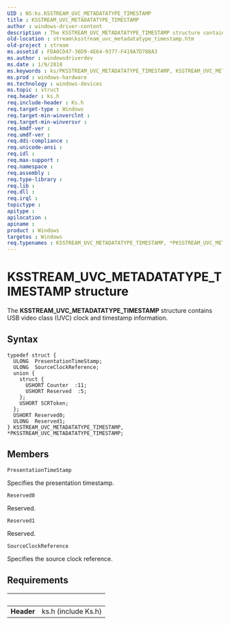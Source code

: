 ```yaml
---
UID : NS:ks.KSSTREAM_UVC_METADATATYPE_TIMESTAMP
title : KSSTREAM_UVC_METADATATYPE_TIMESTAMP
author : windows-driver-content
description : The KSSTREAM_UVC_METADATATYPE_TIMESTAMP structure contains USB video class (UVC) clock and timestamp information.
old-location : stream\ksstream_uvc_metadatatype_timestamp.htm
old-project : stream
ms.assetid : FDA0CD47-36D9-4E64-9377-F419A7D788A3
ms.author : windowsdriverdev
ms.date : 1/9/2018
ms.keywords : ks/PKSSTREAM_UVC_METADATATYPE_TIMESTAMP, KSSTREAM_UVC_METADATATYPE_TIMESTAMP structure [Streaming Media Devices], ks/KSSTREAM_UVC_METADATATYPE_TIMESTAMP, *PKSSTREAM_UVC_METADATATYPE_TIMESTAMP, PKSSTREAM_UVC_METADATATYPE_TIMESTAMP, KSSTREAM_UVC_METADATATYPE_TIMESTAMP, stream.ksstream_uvc_metadatatype_timestamp, PKSSTREAM_UVC_METADATATYPE_TIMESTAMP structure pointer [Streaming Media Devices]
ms.prod : windows-hardware
ms.technology : windows-devices
ms.topic : struct
req.header : ks.h
req.include-header : Ks.h
req.target-type : Windows
req.target-min-winverclnt : 
req.target-min-winversvr : 
req.kmdf-ver : 
req.umdf-ver : 
req.ddi-compliance : 
req.unicode-ansi : 
req.idl : 
req.max-support : 
req.namespace : 
req.assembly : 
req.type-library : 
req.lib : 
req.dll : 
req.irql : 
topictype : 
apitype : 
apilocation : 
apiname : 
product : Windows
targetos : Windows
req.typenames : KSSTREAM_UVC_METADATATYPE_TIMESTAMP, *PKSSTREAM_UVC_METADATATYPE_TIMESTAMP
---
```


# KSSTREAM_UVC_METADATATYPE_TIMESTAMP structure
The <b>KSSTREAM_UVC_METADATATYPE_TIMESTAMP</b> structure contains USB video class (UVC) clock and timestamp information.

## Syntax
````
typedef struct {
  ULONG  PresentationTimeStamp;
  ULONG  SourceClockReference;
  union {
    struct {
      USHORT Counter  :11;
      USHORT Reserved  :5;
    };
    USHORT SCRToken;
  };
  USHORT Reserved0;
  ULONG  Reserved1;
} KSSTREAM_UVC_METADATATYPE_TIMESTAMP, *PKSSTREAM_UVC_METADATATYPE_TIMESTAMP;
````

## Members


`PresentationTimeStamp`

Specifies the presentation timestamp.

`Reserved0`

Reserved.

`Reserved1`

Reserved.

`SourceClockReference`

Specifies the source clock reference.


## Requirements
| &nbsp; | &nbsp; |
| ---- |:---- |
| **Header** | ks.h (include Ks.h) |